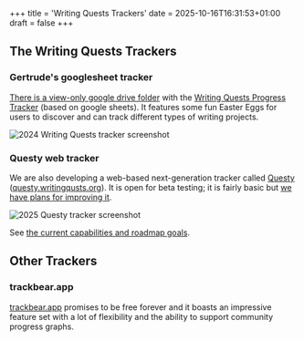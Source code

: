 +++
title = 'Writing Quests Trackers'
date = 2025-10-16T16:31:53+01:00
draft = false
+++

## The Writing Quests Trackers

### Gertrude's googlesheet tracker
[There is a view-only google drive folder](https://drive.google.com/drive/folders/1zsjBv1wG4HquO-azqirvdHXDLQRak067?usp=sharing:) with the [Writing Quests Progress Tracker](https://drive.google.com/drive/folders/1qUSBlYEVbFf8jbrorG7CvaaDJ_3oz8uu) (based on google sheets). It features some fun Easter Eggs for users to discover and can track different types of writing projects.

![2024 Writing Quests tracker screenshot](/images/tracker_screenshot.png)

### Questy web tracker
We are also developing a web-based next-generation tracker called [Questy](https://questy.writingquests.org) ([questy.writingqusts.org](https://questy.writingquests.org)). It is open for beta testing; it is fairly basic but [we have plans for improving it](https://github.com/Writing-Quests/quest-tracker/wiki).

![2025 Questy tracker screenshot](/images/questy_graphs.gif)

See [the current capabilities and roadmap goals](https://github.com/Writing-Quests/quest-tracker/wiki/November-2024-&-Roadmap).

## Other Trackers

### trackbear.app
[trackbear.app](https://trackbear.app) promises to be free forever and it boasts an impressive feature set with a lot of flexibility and the ability to support community progress graphs.
